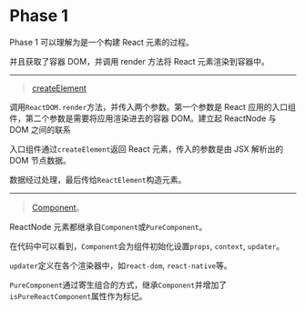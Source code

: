 # Phase 1

Phase 1 可以理解为是一个构建 React 元素的过程。

并且获取了容器 DOM，并调用 render 方法将 React 元素渲染到容器中。

---

> [createElement](../ReactElement.md#createElement)

调用`ReactDOM.render`方法，并传入两个参数。第一个参数是 React 应用的入口组件，第二个参数是需要将应用渲染进去的容器 DOM。建立起 ReactNode 与 DOM 之间的联系

入口组件通过`createElement`返回 React 元素，传入的参数是由 JSX 解析出的 DOM 节点数据。

数据经过处理，最后传给`ReactElement`构造元素。

---

> [Component](../ReactBaseClasses.md#Component)。

ReactNode 元素都继承自`Component`或`PureComponent`。

在代码中可以看到，`Component`会为组件初始化设置`props`, `context`, `updater`。

`updater`定义在各个渲染器中，如`react-dom`, `react-native`等。

`PureComponent`通过寄生组合的方式，继承`Component`并增加了`isPureReactComponent`属性作为标记。
